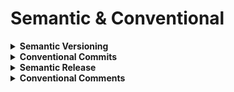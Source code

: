 # Semantic & Conventional

<details>
  <summary><b>Semantic Versioning</b></summary>
  
  * Semantic versioning is a standardized scheme for versioning software, consisting of three numbers (MAJOR.MINOR.PATCH) that convey the significance and nature of changes made in each release.
  * https://semver.org
  
</details>

<details>
  <summary><b>Conventional Commits</b></summary>
  
  * Conventional commits refer to a standardized format for commit messages in version control repositories, allowing for consistent and structured communication about changes made to a codebase.
  
</details>

<details>
  <summary><b>Semantic Release</b></summary>
  
  * Semantic release is an automated software release process that analyzes the commit messages, determines the appropriate version based on semantic versioning, and generates releases with proper changelogs, enabling streamlined and consistent software deployments.
  
</details>

<details>
  <summary><b>Conventional Comments</b></summary>
  
  * Conventional comments are a standardized approach to formatting comments in the code review process, utilizing labels and a specific format to improve communication, clarity, and actionable feedback between team members.
  
</details>
